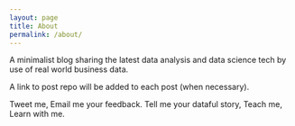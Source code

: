 ```yaml
---
layout: page
title: About
permalink: /about/
---
```


A minimalist blog sharing the latest data analysis and
data science tech by use of real world business data.

A link to post repo will be added to each post (when necessary).                    

Tweet me, Email me your feedback. Tell me your dataful story, 
Teach me, Learn with me. 
